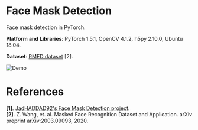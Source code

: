 # Face Mask Detection
Face mask detection in PyTorch.

**Platform and Libraries**: PyTorch 1.5.1, OpenCV 4.1.2, h5py 2.10.0, Ubuntu 18.04.

**Dataset**: [RMFD dataset](https://github.com/X-zhangyang/Real-World-Masked-Face-Dataset) [2].

![Demo](assets/Demo_2_compressed.gif)

# References
**[1]**. [JadHADDAD92's Face Mask Detection project](https://github.com/JadHADDAD92/covid-mask-detector/).<br/>
**[2]**. Z. Wang, et. al. Masked Face Recognition Dataset and Application. arXiv preprint arXiv:2003.09093, 2020.
